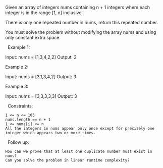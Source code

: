 Given an array of integers nums containing n + 1 integers where each integer is in the range [1, n] inclusive.

There is only one repeated number in nums, return this repeated number.

You must solve the problem without modifying the array nums and using only constant extra space.

 
Example 1:

Input: nums = [1,3,4,2,2]
Output: 2


Example 2:

Input: nums = [3,1,3,4,2]
Output: 3


Example 3:

Input: nums = [3,3,3,3,3]
Output: 3

 
Constraints:


	1 <= n <= 105
	nums.length == n + 1
	1 <= nums[i] <= n
	All the integers in nums appear only once except for precisely one integer which appears two or more times.


 
Follow up:


	How can we prove that at least one duplicate number must exist in nums?
	Can you solve the problem in linear runtime complexity?


